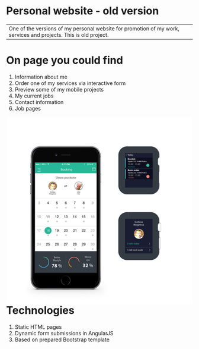 # Personal website - old version
<table>
<tr>
<td>
  One of the versions of my personal website for promotion of my work, services and projects. This is old project.
</td>
</tr>
</table>

# On page you could find
1. Information about me
2. Order one of my services via interactive form
3. Preview some of my mobile projects
4. My current jobs
5. Contact information
6. Job pages

<img src="https://github.com/SvetlanaM/margetova.eu/blob/master/images/slide2.png"
     alt="iOS eHealth project"
     style="float: left; margin-right: 10px;" />

# Technologies
1. Static HTML pages
2. Dynamic form submissions in AngularJS
3. Based on prepared Bootstrap template
